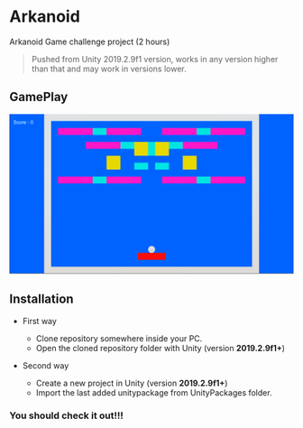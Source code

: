 # Arkanoid

Arkanoid Game challenge project (2 hours)

> Pushed from Unity 2019.2.9f1 version, works in any version higher than that and may work in versions lower.


## GamePlay

![GamePlay](/Images/arkanoid.png?raw=true "GamePlay")


## Installation

* First way 
  * Clone repository somewhere inside your PC.
  * Open the cloned repository folder with Unity (version **2019.2.9f1+**)

* Second way
  * Create a new project in Unity (version **2019.2.9f1+**)
  * Import the last added unitypackage from UnityPackages folder. 

### You should check it out!!!

